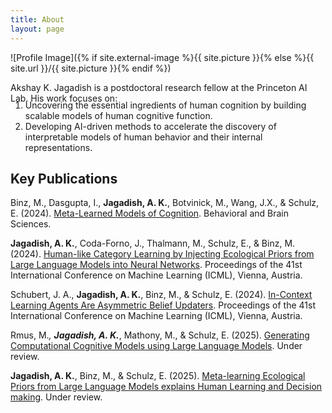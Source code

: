 ```yaml
---
title: About
layout: page
---
```

![Profile Image]({% if site.external-image %}{{ site.picture }}{% else %}{{ site.url }}/{{ site.picture }}{% endif %})

<p>
  Akshay K. Jagadish is a postdoctoral research fellow at the Princeton AI Lab. His work focuses on:
</p>
<ol style="margin-top: -20px;">
  <li>Uncovering the essential ingredients of human cognition by building scalable models of human cognitive function. </li>
  <li>Developing AI-driven methods to accelerate the discovery of interpretable models of human behavior and their internal representations.</li>
</ol>

<h2>Key Publications</h2>

<p>
Binz, M., Dasgupta, I., <b>Jagadish, A. K.</b>, Botvinick, M., Wang, J.X., & Schulz, E. (2024). 
<a href="https://arxiv.org/abs/2304.06729/">Meta-Learned Models of Cognition</a>. Behavioral and Brain Sciences. 
<span style="vertical-align:-75%"></span><br>

<b>Jagadish, A. K.</b>, Coda-Forno, J., Thalmann, M., Schulz, E., & Binz, M. (2024). 
<a href="https://arxiv.org/abs/2402.01821">Human-like Category Learning by Injecting Ecological Priors from Large Language Models into Neural Networks</a>. 
Proceedings of the 41st International Conference on Machine Learning (ICML), Vienna, Austria. 
<span style="vertical-align:-75%"></span><br>

Schubert, J. A., <b>Jagadish, A. K.</b>, Binz, M., & Schulz, E. (2024). 
<a href="https://arxiv.org/abs/2402.03969">In-Context Learning Agents Are Asymmetric Belief Updaters</a>. 
Proceedings of the 41st International Conference on Machine Learning (ICML), Vienna, Austria. 
<span style="vertical-align:-75%"></span><br>

Rmus, M.*, <b>Jagadish, A. K.</b>*, Mathony, M., & Schulz, E. (2025). 
<a href="https://arxiv.org/pdf/2502.00879.pdf">Generating Computational Cognitive Models using Large Language Models</a>. 
Under review. 
<span style="vertical-align:-75%"></span><br>

<b>Jagadish, A. K.</b>, Binz, M., & Schulz, E. (2025). 
<a href="">Meta-learning Ecological Priors from Large Language Models explains Human Learning and Decision making</a>. 
Under review. 
<span style="vertical-align:-75%"></span><br>
</p>


<!-- Coda-Forno, J., Witte, K., <b>Jagadish, A. K.</b>, Binz, M., & Schulz, E. (under review). <a href="https://arxiv.org/abs/2304.11111">Inducing anxiety in large language models increases exploration and bias</a>. <span style="vertical-align:-75%"></span><br> -->
<!-- <li><a href="https://osf.io/preprints/psyarxiv/j7fwb">“Chat-GPT on the Couch”: Mitigating State Anxiety in Large Language Models via Mindfulness-based Relaxation Techniques</a></li> 
-->
<!-- <b>Jagadish, A. K.</b>, Binz, M., Saanum, T., Wang, J.X., & Schulz, E. (under review). <a href="https://osf.io/preprints/psyarxiv/ymve5">Zero-shot compositional reasoning in a reinforcement learning setting</a>.<span style="vertical-align:-75%"></span> <br> -->
<!-- Coda-Forno, J., Witte, K., <b>Jagadish, A. K.</b>, Binz, M., & Schulz, E. (under review). <a href="https://arxiv.org/abs/2304.11111">Inducing anxiety in large language models increases exploration and bias</a>. <span style="vertical-align:-75%"></span><br> -->

